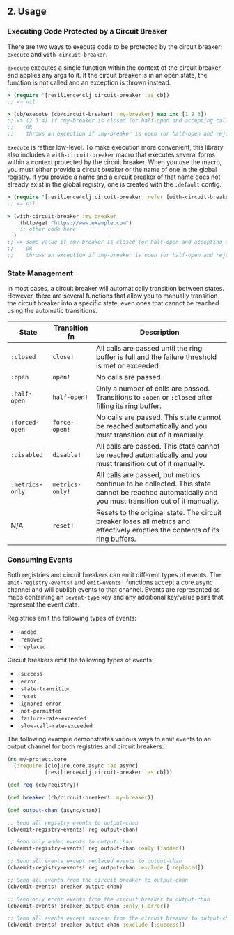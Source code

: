 ## 2. Usage

### Executing Code Protected by a Circuit Breaker

There are two ways to execute code to be protected by the circuit breaker:
`execute` and `with-circuit-breaker`.

`execute` executes a single function within the context of the circuit breaker
and applies any args to it. If the circuit breaker is in an open state, the
function is not called and an exception is thrown instead.

```clojure
> (require '[resilience4clj.circuit-breaker :as cb])
;; => nil

> (cb/execute (cb/circuit-breaker! :my-breaker) map inc [1 2 3])
;; => (2 3 4) if :my-breaker is closed (or half-open and accepting calls)
;;    OR
;;    throws an exception if :my-breaker is open (or half-open and rejecting calls)
```

`execute` is rather low-level. To make execution more convenient, this library
also includes a `with-circuit-breaker` macro that executes several forms within
a context protected by the circuit breaker. When you use the macro, you must
either provide a circuit breaker or the name of one in the global registry. If
you provide a name and a circuit breaker of that name does not already exist in
the global registry, one is created with the `:default` config.

```clojure
> (require '[resilience4clj.circuit-breaker :refer [with-circuit-breaker]])
;; => nil

> (with-circuit-breaker :my-breaker
    (http/get "https://www.example.com")
    ;; other code here
  )
;; => some value if :my-breaker is closed (or half-open and accepting calls)
;;    OR
;;    throws an exception if :my-breaker is open (or half-open and rejecting calls)
```

### State Management

In most cases, a circuit breaker will automatically transition between states.
However, there are several functions that allow you to manually transition the
circuit breaker into a specific state, even ones that cannot be reached using
the automatic transitions.

| State           | Transition fn   | Description                                                                                                                                        |
|-----------------|-----------------|----------------------------------------------------------------------------------------------------------------------------------------------------|
| `:closed`       | `close!`        | All calls are passed until the ring buffer is full and the failure threshold is met or exceeded.                                                   |
| `:open`         | `open!`         | No calls are passed.                                                                                                                               |
| `:half-open`    | `half-open!`    | Only a number of calls are passed. Transitions to `:open` or `:closed` after filling its ring buffer.                                              |
| `:forced-open`  | `force-open!`   | No calls are passed. This state cannot be reached automatically and you must transition out of it manually.                                        |
| `:disabled`     | `disable!`      | All calls are passed. This state cannot be reached automatically and you must transition out of it manually.                                       |
| `:metrics-only` | `metrics-only!` | All calls are passed, but metrics continue to be collected. This state cannot be reached automatically and you must transition out of it manually. |
| N/A             | `reset!`        | Resets to the original state. The circuit breaker loses all metrics and effectively empties the contents of its ring buffers.                      |


### Consuming Events

Both registries and circuit breakers can emit different types of events. The
`emit-registry-events!` and `emit-events!` functions accept a core.async
channel and will publish events to that channel. Events are represented as maps
containing an `:event-type` key and any additional key/value pairs that
represent the event data.

Registries emit the following types of events:
  * `:added`
  * `:removed`
  * `:replaced`

Circuit breakers emit the following types of events:
  * `:success`
  * `:error`
  * `:state-transition`
  * `:reset`
  * `:ignored-error`
  * `:not-permitted`
  * `:failure-rate-exceeded`
  * `:slow-call-rate-exceeded`

The following example demonstrates various ways to emit events to an output
channel for both registries and circuit breakers.

```clojure
(ns my-project.core
  (:require [clojure.core.async :as async]
            [resilience4clj.circuit-breaker :as cb]))

(def reg (cb/registry))

(def breaker (cb/circuit-breaker! :my-breaker))

(def output-chan (async/chan))

;; Send all registry events to output-chan
(cb/emit-registry-events! reg output-chan)

;; Send only added events to output-chan
(cb/emit-registry-events! reg output-chan :only [:added])

;; Send all events except replaced events to output-chan
(cb/emit-registry-events! reg output-chan :exclude [:replaced])

;; Send all events from the circuit breaker to output-chan
(cb/emit-events! breaker output-chan)

;; Send only error events from the circuit breaker to output-chan
(cb/emit-events! breaker output-chan :only [:error])

;; Send all events except success from the circuit breaker to output-chan
(cb/emit-events! breaker output-chan :exclude [:success])
```
